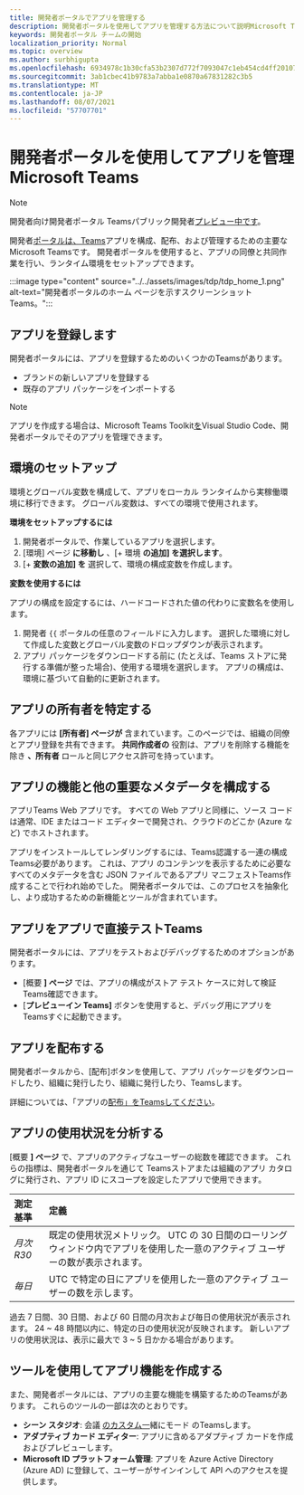 ```yaml
---
title: 開発者ポータルでアプリを管理する
description: 開発者ポータルを使用してアプリを管理する方法について説明Microsoft Teams。
keywords: 開発者ポータル チームの開始
localization_priority: Normal
ms.topic: overview
ms.author: surbhigupta
ms.openlocfilehash: 6934978c1b30cfa53b2307d772f7093047c1eb454cd4ff2010767b8d5e270bb9
ms.sourcegitcommit: 3ab1cbec41b9783a7abba1e0870a67831282c3b5
ms.translationtype: MT
ms.contentlocale: ja-JP
ms.lasthandoff: 08/07/2021
ms.locfileid: "57707701"
---
```

# <a name="manage-your-apps-with-the-developer-portal-for-microsoft-teams"></a>開発者ポータルを使用してアプリを管理Microsoft Teams

> [!NOTE]
> 開発者向け開発者ポータル Teamsパブリック開発者[プレビュー中です](~/resources/dev-preview/developer-preview-intro.md)。

開発者<a href="https://dev.teams.microsoft.com" target="_blank">ポータルは、Teams</a>アプリを構成、配布、および管理するための主要なMicrosoft Teamsです。 開発者ポータルを使用すると、アプリの同僚と共同作業を行い、ランタイム環境をセットアップできます。

:::image type="content" source="../../assets/images/tdp/tdp_home_1.png" alt-text="開発者ポータルのホーム ページを示すスクリーンショットTeams。":::

## <a name="register-an-app"></a>アプリを登録します

開発者ポータルには、アプリを登録するためのいくつかのTeamsがあります。

* ブランドの新しいアプリを登録する
* 既存のアプリ パッケージをインポートする

> [!NOTE]
> アプリを作成する場合は、Microsoft Teams Toolkit[を](https://marketplace.visualstudio.com/items?itemName=TeamsDevApp.ms-teams-vscode-extension)Visual Studio Code、開発者ポータルでそのアプリを管理できます。

## <a name="set-up-an-environment"></a>環境のセットアップ

環境とグローバル変数を構成して、アプリをローカル ランタイムから実稼働環境に移行できます。 グローバル変数は、すべての環境で使用されます。

**環境をセットアップするには**

1. 開発者ポータルで、作業しているアプリを選択します。
2. [環境] ページ **に移動し** 、[+ 環境 **の追加] を選択します**。
3. [+ **変数の追加] を** 選択して、環境の構成変数を作成します。

**変数を使用するには**

アプリの構成を設定するには、ハードコードされた値の代わりに変数名を使用します。

1. 開発者 `{{` ポータルの任意のフィールドに入力します。 選択した環境に対して作成した変数とグローバル変数のドロップダウンが表示されます。  
1. アプリ パッケージをダウンロードする前に (たとえば、Teams ストアに発行する準備が整った場合)、使用する環境を選択します。 アプリの構成は、環境に基づいて自動的に更新されます。 

## <a name="identify-app-owners"></a>アプリの所有者を特定する

各アプリには **[所有者] ページが** 含まれています。このページでは、組織の同僚とアプリ登録を共有できます。 **共同作成者の** 役割は、アプリを削除する機能を除き **、所有者** ロールと同じアクセス許可を持っています。

## <a name="configure-your-apps-capabilities-and-other-important-metadata"></a>アプリの機能と他の重要なメタデータを構成する

アプリTeams Web アプリです。 すべての Web アプリと同様に、ソース コードは通常、IDE またはコード エディターで開発され、クラウドのどこか (Azure など) でホストされます。

アプリをインストールしてレンダリングするには、Teams認識する一連の構成Teams必要があります。 これは、アプリ のコンテンツを表示するために必要なすべてのメタデータを含む JSON ファイルであるアプリ マニフェストTeams作成することで行われ始めでした。 開発者ポータルでは、このプロセスを抽象化し、より成功するための新機能とツールが含まれています。

## <a name="test-your-app-directly-in-teams"></a>アプリをアプリで直接テストTeams

開発者ポータルには、アプリをテストおよびデバッグするためのオプションがあります。

* [概要 **] ページ** では、アプリの構成がストア テスト ケースに対して検証Teams確認できます。
* [**プレビューイン Teams]** ボタンを使用すると、デバッグ用にアプリを Teamsすぐに起動できます。

## <a name="distribute-your-app"></a>アプリを配布する

開発者ポータルから、[配布]ボタンを使用して、アプリ パッケージをダウンロードしたり、組織に発行したり、組織に発行したり、Teamsします。

詳細については、「アプリの[配布」をTeamsしてください](~/concepts/deploy-and-publish/apps-publish-overview.md)。

## <a name="analyze-your-apps-usage"></a>アプリの使用状況を分析する

[概要 **] ページ** で、アプリのアクティブなユーザーの総数を確認できます。 これらの指標は、開発者ポータルを通じて Teamsストアまたは組織のアプリ カタログに発行され、アプリ ID にスコープを設定したアプリで使用できます。

| 測定基準 | 定義 |
| :-----------------------| :------------------------------------------------------------------------------------------------------|
| *月次 R30* | 既定の使用状況メトリック。 UTC の 30 日間のローリング ウィンドウ内でアプリを使用した一意のアクティブ ユーザーの数が表示されます。 |
| *毎日* | UTC で特定の日にアプリを使用した一意のアクティブ ユーザーの数を示します。 |

過去 7 日間、30 日間、および 60 日間の月次および毎日の使用状況が表示されます。 24 ~ 48 時間以内に、特定の日の使用状況が反映されます。 新しいアプリの使用状況は、表示に最大で 3 ~ 5 日かかる場合があります。

## <a name="use-tools-to-create-app-features"></a>ツールを使用してアプリ機能を作成する

また、開発者ポータルには、アプリの主要な機能を構築するためのTeamsがあります。 これらのツールの一部は次のとおりです。

* **シーン スタジオ**: 会議 [のカスタム一](~/apps-in-teams-meetings/teams-together-mode.md)緒にモード のTeamsします。
* **アダプティブ カード エディター**: アプリに含めるアダプティブ カードを作成およびプレビューします。
* **Microsoft ID プラットフォーム管理**: アプリを Azure Active Directory (Azure AD) に登録して、ユーザーがサインインして API へのアクセスを提供します。
